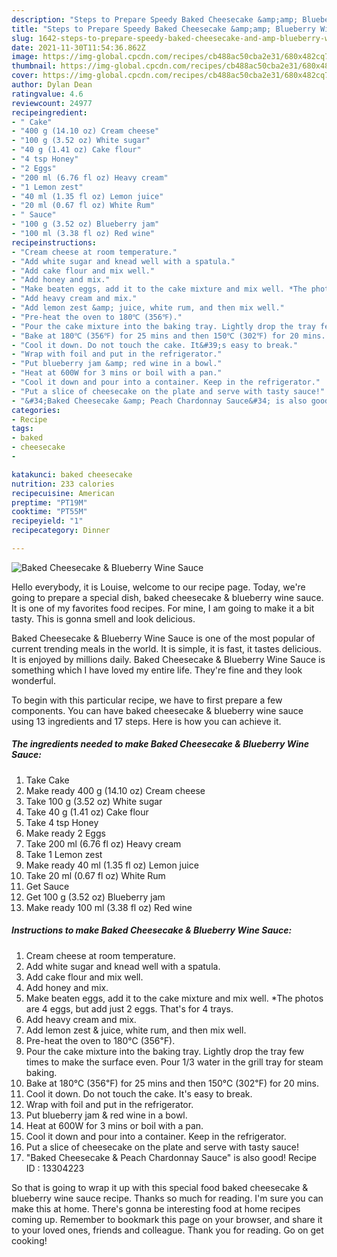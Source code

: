 ```yaml
---
description: "Steps to Prepare Speedy Baked Cheesecake &amp;amp; Blueberry Wine Sauce"
title: "Steps to Prepare Speedy Baked Cheesecake &amp;amp; Blueberry Wine Sauce"
slug: 1642-steps-to-prepare-speedy-baked-cheesecake-and-amp-blueberry-wine-sauce
date: 2021-11-30T11:54:36.862Z
image: https://img-global.cpcdn.com/recipes/cb488ac50cba2e31/680x482cq70/baked-cheesecake-blueberry-wine-sauce-recipe-main-photo.jpg
thumbnail: https://img-global.cpcdn.com/recipes/cb488ac50cba2e31/680x482cq70/baked-cheesecake-blueberry-wine-sauce-recipe-main-photo.jpg
cover: https://img-global.cpcdn.com/recipes/cb488ac50cba2e31/680x482cq70/baked-cheesecake-blueberry-wine-sauce-recipe-main-photo.jpg
author: Dylan Dean
ratingvalue: 4.6
reviewcount: 24977
recipeingredient:
- " Cake"
- "400 g (14.10 oz) Cream cheese"
- "100 g (3.52 oz) White sugar"
- "40 g (1.41 oz) Cake flour"
- "4 tsp Honey"
- "2 Eggs"
- "200 ml (6.76 fl oz) Heavy cream"
- "1 Lemon zest"
- "40 ml (1.35 fl oz) Lemon juice"
- "20 ml (0.67 fl oz) White Rum"
- " Sauce"
- "100 g (3.52 oz) Blueberry jam"
- "100 ml (3.38 fl oz) Red wine"
recipeinstructions:
- "Cream cheese at room temperature."
- "Add white sugar and knead well with a spatula."
- "Add cake flour and mix well."
- "Add honey and mix."
- "Make beaten eggs, add it to the cake mixture and mix well. *The photos are 4 eggs, but add just 2 eggs. That&#39;s for 4 trays."
- "Add heavy cream and mix."
- "Add lemon zest &amp; juice, white rum, and then mix well."
- "Pre-heat the oven to 180℃ (356℉)."
- "Pour the cake mixture into the baking tray. Lightly drop the tray few times to make the surface even. Pour 1/3 water in the grill tray for steam baking."
- "Bake at 180℃ (356℉) for 25 mins and then 150℃ (302℉) for 20 mins."
- "Cool it down. Do not touch the cake. It&#39;s easy to break."
- "Wrap with foil and put in the refrigerator."
- "Put blueberry jam &amp; red wine in a bowl."
- "Heat at 600W for 3 mins or boil with a pan."
- "Cool it down and pour into a container. Keep in the refrigerator."
- "Put a slice of cheesecake on the plate and serve with tasty sauce!"
- "&#34;Baked Cheesecake &amp; Peach Chardonnay Sauce&#34; is also good! Recipe ID : 13304223"
categories:
- Recipe
tags:
- baked
- cheesecake
- 

katakunci: baked cheesecake  
nutrition: 233 calories
recipecuisine: American
preptime: "PT19M"
cooktime: "PT55M"
recipeyield: "1"
recipecategory: Dinner

---
```



![Baked Cheesecake &amp; Blueberry Wine Sauce](https://img-global.cpcdn.com/recipes/cb488ac50cba2e31/680x482cq70/baked-cheesecake-blueberry-wine-sauce-recipe-main-photo.jpg)

Hello everybody, it is Louise, welcome to our recipe page. Today, we're going to prepare a special dish, baked cheesecake &amp; blueberry wine sauce. It is one of my favorites food recipes. For mine, I am going to make it a bit tasty. This is gonna smell and look delicious.



Baked Cheesecake &amp; Blueberry Wine Sauce is one of the most popular of current trending meals in the world. It is simple, it is fast, it tastes delicious. It is enjoyed by millions daily. Baked Cheesecake &amp; Blueberry Wine Sauce is something which I have loved my entire life. They're fine and they look wonderful.


To begin with this particular recipe, we have to first prepare a few components. You can have baked cheesecake &amp; blueberry wine sauce using 13 ingredients and 17 steps. Here is how you can achieve it.

<!--inarticleads1-->

##### The ingredients needed to make Baked Cheesecake &amp; Blueberry Wine Sauce:

1. Take  Cake
1. Make ready 400 g (14.10 oz) Cream cheese
1. Take 100 g (3.52 oz) White sugar
1. Take 40 g (1.41 oz) Cake flour
1. Take 4 tsp Honey
1. Make ready 2 Eggs
1. Take 200 ml (6.76 fl oz) Heavy cream
1. Take 1 Lemon zest
1. Make ready 40 ml (1.35 fl oz) Lemon juice
1. Take 20 ml (0.67 fl oz) White Rum
1. Get  Sauce
1. Get 100 g (3.52 oz) Blueberry jam
1. Make ready 100 ml (3.38 fl oz) Red wine




<!--inarticleads2-->

##### Instructions to make Baked Cheesecake &amp; Blueberry Wine Sauce:

1. Cream cheese at room temperature.
1. Add white sugar and knead well with a spatula.
1. Add cake flour and mix well.
1. Add honey and mix.
1. Make beaten eggs, add it to the cake mixture and mix well. *The photos are 4 eggs, but add just 2 eggs. That&#39;s for 4 trays.
1. Add heavy cream and mix.
1. Add lemon zest &amp; juice, white rum, and then mix well.
1. Pre-heat the oven to 180℃ (356℉).
1. Pour the cake mixture into the baking tray. Lightly drop the tray few times to make the surface even. Pour 1/3 water in the grill tray for steam baking.
1. Bake at 180℃ (356℉) for 25 mins and then 150℃ (302℉) for 20 mins.
1. Cool it down. Do not touch the cake. It&#39;s easy to break.
1. Wrap with foil and put in the refrigerator.
1. Put blueberry jam &amp; red wine in a bowl.
1. Heat at 600W for 3 mins or boil with a pan.
1. Cool it down and pour into a container. Keep in the refrigerator.
1. Put a slice of cheesecake on the plate and serve with tasty sauce!
1. &#34;Baked Cheesecake &amp; Peach Chardonnay Sauce&#34; is also good! Recipe ID : 13304223




So that is going to wrap it up with this special food baked cheesecake &amp; blueberry wine sauce recipe. Thanks so much for reading. I'm sure you can make this at home. There's gonna be interesting food at home recipes coming up. Remember to bookmark this page on your browser, and share it to your loved ones, friends and colleague. Thank you for reading. Go on get cooking!
